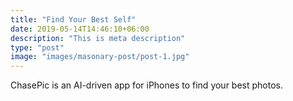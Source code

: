 ```yaml
---
title: "Find Your Best Self"
date: 2019-05-14T14:46:10+06:00
description: "This is meta description"
type: "post"
image: "images/masonary-post/post-1.jpg"
---
```


ChasePic is an AI-driven app for iPhones to find your best photos.




